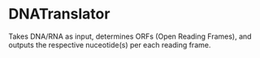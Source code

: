 # DNATranslator
Takes DNA/RNA as input, determines ORFs (Open Reading Frames), and outputs the respective nuceotide(s) per each reading frame. 
